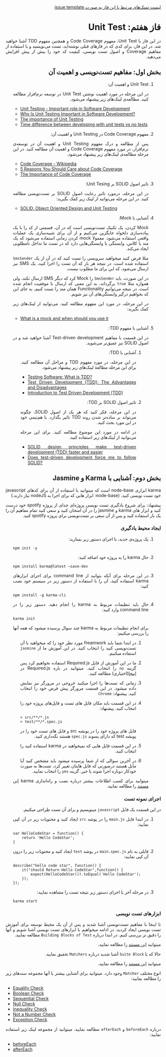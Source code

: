 <div dir="rtl" align='justify'>

[لیست تسک‌های مرتبط با این فاز به صورت issue template](./issue-template-PhaseF07.md)

# فاز هفتم: Unit Test

در این فاز با Unit Test،
مفهوم Code Coverage
و همچنین مفهوم TDD
آشنا خواهید شد. در این فاز، برای کدی که در فازهای قبلی نوشته‌اید، تست می‌نویسید و با استفاده از مفاهیم Coverage
و اصول تست نویسی،
کیفیت کد خود را بیش از پیش افزایش می‌دهید.

## بخش اول: مفاهیم تست‌نویسی و اهمیت آن

1. Unit Test و اهمیت آن:

   در این مرحله در مورد اهمیت نوشتن Unit Test
   در توسعه نرم‌افزار مطالعه کنید. مطالعه‌ی لینک‌های زیر پیشنهاد می‌شود.

   <div dir="ltr">

   - [Unit Testing - Important role in Software Development](https://medium.com/nonstopio/unit-testing-important-role-in-software-development-1f52f7c810f8)
   - [Why Is Unit Testing Important in Software Development?](https://performancelabus.com/unit-testing-importance/)
   - [The importance of Unit Testing](https://fortegrp.com/the-importance-of-unit-testing/)
   - [Time difference between developing with unit tests vs no tests](https://softwareengineering.stackexchange.com/questions/322256/time-difference-between-developing-with-unit-tests-vs-no-tests)

   </div>

1. مفهوم Code Coverage در Unit Testing و اهمیت آن:

   پس از مطالعه و درک مفهوم Unit Testing
   و اهمیت آن در توسعه‌ی نرم‌افزار، در مورد مفهوم Code Coverage
   و اهمیت آن مطالعه کنید. در این مرحله مطالعه‌ی لینک‌های زیر پیشنهاد می‌شود.

   <div dir="ltr">

   - [Code Coverage - Wikipedia](https://en.wikipedia.org/wiki/Code_coverage)
   - [5 Reasons You Should Care about Code Coverage](https://eldarion.com/blog/2017/07/13/5-reasons-you-should-care-about-code-coverage/)
   - [The Importance of Code Coverage](https://blog.cloudboost.io/the-importance-of-code-coverage-9b4d513f39b4)

   </div>

1. تاثیر اصول SOLID بر Unit Tesing:

   در این مرحله، درمورد تاثیر رعایت اصول SOLID
   بر تست‌نویسی مطالعه کنید. در این مرحله می‌توانید از لینک زیر کمک بگیرید:

   <div dir="ltr">

   - [SOLID, Object Oriented Design and Unit Testing](https://huestones.co.uk/2015/06/solid-object-oriented-design-and-unit-testing/)

   </div>

1. آشنایی با Mock:

   Mock
   کردن، یک تکنیک تست‌نویسی است که در آن، قسمتی از کد را با یک پیاده‌سازی دلخواه جایگزین می‌کنیم و از آن برای شبیه‌سازی یک عملیات واقعی استفاده می‌شود. معمولا mock
   کردن زمانی استفاده می‌شود که یک متد یا کلاس، وابستگی یا وابستگی‌هایی دارد که در تست ما تداخل نامطلوبی ایجاد می‌کند.

   مثلا فرض کنید میخواهید سرویسی را تست کنید که در آن از یک `SmsSender`
   استفاده شده است. در نتیجه هر بار که آن تست را اجرا کنید، یک SMS
   نیز ارسال می‌شود، که این برای ما مطلوب نیست.

   در این صورت، باید `SmsSender`
   را Mock
   کرد که دیگر SMS
   ارسال نکند، ولی همواره مثلا `true`
   برگرداند، به این معنی که ارسال با موفقیت انجام شده است. در نتیجه می‌توانیم Functionality
   همان متد را تست کنیم، به جای این که بخواهیم درگیر وابستگی‌های آن نیز شویم.

   در این مرحله، در مورد این مفهوم مطالعه کنید. می‌توانید از لینک‌های زیر کمک بگیرید:

   <div dir="ltr">

   - [What is a mock and when should you use it](https://stackoverflow.com/questions/214092/what-is-a-mock-and-when-should-you-use-it)

   </div>

1. آشنایی با مفهوم TDD:

   در این قسمت با مفاهیم Test-driven development
   آشنا خواهید شد و در اصول SOLID
   نیز عمیق‌تر می‌شوید.

   1. آشنایی با TDD:

      در این مرحله، در مورد مفهوم TDD
      و مراحل آن مطالعه کنید. برای این مرحله مطالعهٔ لینک‌های زیر پیشنهاد می‌شود.

      <div dir="ltr">

      - [Testing Software: What is TDD?](https://medium.com/javascript-scene/testing-software-what-is-tdd-459b2145405c)
      - [Test Driven Development (TDD): The Advantages and Disadvantages](https://medium.com/@stevenpcurtis.sc/test-driven-development-tdd-the-advantages-and-disadvantages-5347899ead90)
      - [Introduction to Test Driven Development (TDD)](https://medium.com/hackernoon/introduction-to-test-driven-development-tdd-61a13bc92d92)

      </div>

   1. تاثیر اصول SOLID بر TDD:

      در این مرحله، فکر کنید که هر یک از اصول SOLID،
      چگونه می‌تواند بر ساده‌تر شدن روند TDD
      تاثیر بگذارد. با هم‌تیمی خود در این مورد بحث کنید.

      در ادامه در مورد این موضوع مطالعه کنید. برای این مرحله می‌توانید از لینک‌های زیر استفاده کنید.

      <div dir="ltr">

      - [SOLID design principles make test-driven development (TDD) faster and easier](https://medium.com/ibm-garage/solid-design-principles-makes-test-driven-development-faster-and-easier-35c9eec22ff1)
      - [Does test-driven development force me to follow SOLID?](https://softwareengineering.stackexchange.com/a/111868)

      </div>

## بخش دوم: آشنایی با Karma و Jasmine

karma ابزاری node-base است که میتوانید با استفاده از آن برای کدهای javascript
خود تست نویسی کنید. (node-base: ابزار هایی که برای اجرا به nodeJS نیاز دارند.)

پیشنهاد: برای شروع یادگیری تست نویسی پروژه‌ای جدای از پروژه spotify خود درست کنید و ابزار های karma و jasmine را در آن امتحان کنید و سعی کنید تمام مفاهیم آن را یک بار استفاده کنید و پس از آن سعی بر تست‌نویسی برای پروژه spotify کنید.

### ایجاد محیط یادگیری
1. یک پروژه‌ی جدید، با اجرای دستور زیر بسازید:
    <div dir="ltr">

    ```
    npm init -y
    ```

    </div>
1. حال karma را به پروژه خود اضافه کنید:
    <div dir="ltr">

    ```
    npm install karma@latest –save-dev
    ```

    </div>

1. در این مرحله برای آنکه بتوانید از command line برای اجرای ابزارهای karma استفاده کنیذ، آن را با استفاده از دستور زیر در سیستم خود نصب کنید:
    <div dir="ltr">

    ```
    npm install -g karma-cli
    ```
    </div>
1. حال باید تنظیمات مربوط به karma را انجام دهید. دستور زیر را در command line وارد کنید:
    <div dir="ltr">

    ```
    karma init
    ```
    </div>
    برای انجام تنظیمات مربوط به karma چند سوال پرسیده میشود که همه آنها را بررسی میکنیم:
    
    1. در ابتدا شما باید freamwork مورد نظر خود را که میخواهید با آن تست‌نویسی کنید را انتخاب کنید. در این آموزش ما از `jasmine` استفاده میکنیم.
    1. ما در این آموزش از فایل Required.js استفاده نخواهیم کرد پس گزینه `no` را انتخاب کنید. میتوانید در باره Required.js در [اینجا](https://requirejs.org/docs/start.html)(اختیاری) مطالعه کنید.
    1. زمانی که تست‌ها را اجرا میکنید خروجی در مرورگر نیز نمایش داده میشود. در این قسمت مرورگر پیش فرض خود را انتخاب کنید. پیشنهاد: `Chrome`
    1. در این قسمت باید مکان فایل های تست  و فایل‌های پروژه خود را انتخاب کنید. پیشنهاد:
        <div dir="ltr">

        ```
        > src/**/*.js
        > test/**/*.spec.js
        ```
        </div>
        
        فایل های پروژه خود را در پویشه src و فایل های تست خود را در پویشه test که دارای پسوند `spec.js` هستند نگه‌داری کنید.
        
    1. در این قسمت فایل هایی که نمیخواهید در karma استفاده کنید را انتخاب کنید.
    1. در آخرین سوالی که از شما پرسیده میشود باید مشخص کنید آیا مایل هستید درصورتی که فایل هایتان تغییر کرد، تست‌ها به صورت خودکار دوباره اجرا شوند یا خیر. گزینه `yes` را انتخاب نمایید.
    
    میتوانید برای کسب اطلاعات بیشتر درباره نصب و راه‌اندازی karma [این مستند](https://www.softwaretestinghelp.com/karma-test-runner-tutorial/) را مطالعه نمایید.

### اجرای نمونه تست
در این قسمت یک فایل `javascript` مینویسیم و برای آن تست طراحی میکنیم.
1. در ابتدا فایل `main.js` را در پوشه `src` ایجاد کنید و محتویات زیر در آن کپی نمایید:
    <div dir="ltr">

    ```
    var HelloCodeStar = function() {
        return 'Hello CodeStar';
    }
    ```
    </div>
1. فایلی به نام `main.spec.js` در پوشه `test` ایجاد کنید و محتویات زیر را درون آن کپی نمایید:
    <div dir="ltr">

    ```
    describe("hello code star", function() { 
        it("should Return Hello CodeStar",function() { 
            expect(HelloCodeStar()).toEqual('Hello CodeStar'); 
        }); 
    });
    ```
    </div>
1. در مرحله آخر با اجرای دستور زیر نتیجه تست را مشاهده نمایید:
    <div dir="ltr">

    ```
    karma start
    ```
    </div>
### ابزارهای تست نویسی
تا اینجا با مفاهیم تست‌نویسی آشنا شدید و پس از آن یک محیط توسعه برای آموزش تست نویسی ایجاد کردید. در ادامه میخواهیم با ابزارهای تست نویسی آشنا شویم و آنها را دقیق تر بررسی کنیم. در ابتدا درباره `Building Blocks of Test` مطالعه نمایید.

میتوانید [این مستند](https://www.tutorialspoint.com/jasminejs/jasminejs_building_blocks_of_test.htm) را مطالعه نمایید.

حالا که با `Suite Block` آشنا شدید درباره `Matchers` تحقیق نمایید.

میتوانید [این مستند](https://www.tutorialspoint.com/jasminejs/jasminejs_matchers.htm) را مطالعه نمایید.

انوع مختلف `Matcher` وجود دارد. میتوانید برای آشنایی بیشتر با آنها مجموعه سندهای زیر را مطالعه نمایید:

<div dir="ltr">

- [Equality Check](https://www.tutorialspoint.com/jasminejs/jasminejs_equality_check.htm)
- [Boolean Check](https://www.tutorialspoint.com/jasminejs/jasminejs_boolean_check.htm)
- [Sequential Check](https://www.tutorialspoint.com/jasminejs/jasminejs_sequential_check.htm)
- [Null Check](https://www.tutorialspoint.com/jasminejs/jasminejs_null_check.htm)
- [Inequality Check](https://www.tutorialspoint.com/jasminejs/jasminejs_inequality_check.htm)
- [Not a Number Check](https://www.tutorialspoint.com/jasminejs/jasminejs_not_number_check.htm)
- [Exception Check](https://www.tutorialspoint.com/jasminejs/jasminejs_exception_check.htm)
</div>

درباره `beforeEach` و `afterEach` مطالعه نمایید. میتوانید از مجموعه لینک زیر استفاده نمایید:
<div dir="ltr">

- [beforeEach](https://www.tutorialspoint.com/jasminejs/jasminejs_beforeeach.htm)
- [afterEach](https://www.tutorialspoint.com/jasminejs/jasminejs_aftereach.htm)
</div>

</div>
